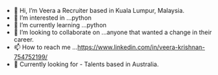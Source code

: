 - 👋 Hi, I’m Veera a Recruiter based in Kuala Lumpur, Malaysia.
- 👀 I’m interested in ...python
- 🌱 I’m currently learning ...python
- 💞️ I’m looking to collaborate on ...anyone that wanted a change in their career. 
- 📫 How to reach me ...https://www.linkedin.com/in/veera-krishnan-754752199/
- 💞️ Currently looking for - Talents based in Australia. 

<!---
IronspiderXd5/IronspiderXd5 is a ✨ special ✨ repository because its `README.md` (this file) appears on your GitHub profile.
You can click the Preview link to take a look at your changes.
--->
